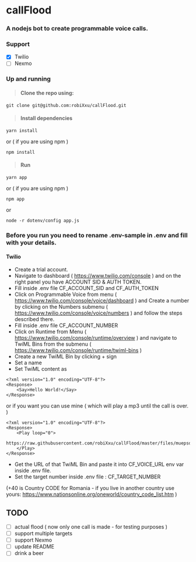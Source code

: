 # callFlood

### A nodejs bot to create programmable voice calls.

### Support

- [x] Twilio
- [ ] Nexmo

### Up and running 

> #### Clone the repo using:
```
git clone git@github.com:robiXxu/callFlood.git
```

> #### Install dependencies
```
yarn install
```
or ( if you are using npm )
```
npm install
```

> #### Run
```
yarn app
```
or ( if you are using npm )
```
npm app
```
or 
```
node -r dotenv/config app.js
```


### Before you run you need to rename .env-sample in .env and fill with your details.

#### Twilio

- Create a trial account. 
- Navigate to dashboard ( https://www.twilio.com/console ) and on the right panel you have ACCOUNT SID & AUTH TOKEN.
- Fill inside .env file CF_ACCOUNT_SID and CF_AUTH_TOKEN
- Click on Programmable Voice from menu ( https://www.twilio.com/console/voice/dashboard ) and Create a number by clicking on the Numbers submenu ( https://www.twilio.com/console/voice/numbers ) and follow the steps described there.
- Fill inside .env file CF_ACCOUNT_NUMBER
- Click on Runtime from Menu ( https://www.twilio.com/console/runtime/overview ) and navigate to TwiML Bins from the submenu ( https://www.twilio.com/console/runtime/twiml-bins )
- Create a new TwiML Bin by clicking + sign 
- Set a name 
- Set TwiML content as 
```
<?xml version="1.0" encoding="UTF-8"?>
<Response>
    <Say>Hello World!</Say>
</Response>
```
or if you want you can use mine ( which will play a mp3 until the call is over. )
```
<?xml version="1.0" encoding="UTF-8"?>
<Response>
    <Play loop="0">
		  https://raw.githubusercontent.com/robiXxu/callFlood/master/files/muepsd.mp3
  	</Play>
</Response>
```
- Get the URL of that TwiML Bin and paste it into CF_VOICE_URL env var inside .env file.
- Set the target number inside .env file : CF_TARGET_NUMBER

(+40 is Country CODE for Romania - if you live in another country use yours: https://www.nationsonline.org/oneworld/country_code_list.htm )


## TODO
- [ ] actual flood ( now only one call is made - for testing purposes )
- [ ] support multiple targets
- [ ] support Nexmo
- [ ] update README
- [ ] drink a beer 